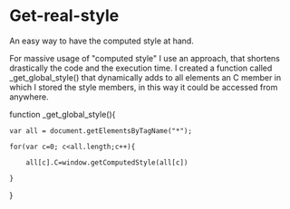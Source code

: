 # Get-real-style
An easy way to have the computed style at hand.

For massive usage of "computed style" I use an approach, that shortens drastically the code and the execution time. I created a function called  _get_global_style() that dynamically adds to all elements an C member in which I stored the style members, in this way it could be accessed from anywhere.

function _get_global_style(){

	var all = document.getElementsByTagName("*");
	
	for(var c=0; c<all.length;c++){		
	
		all[c].C=window.getComputedStyle(all[c])
		
	}
	
}
